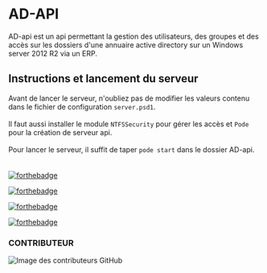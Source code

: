 # AD-API 

AD-api est un api permettant la gestion des utilisateurs, des groupes et des accès sur les dossiers d'une annuaire active directory sur un Windows server 2012 R2 via  un ERP.

## Instructions et lancement du serveur

Avant de lancer le serveur, n'oubliez pas de modifier les valeurs contenu dans le fichier de configuration `server.psd1`.</br>
</br>
Il faut aussi installer le module `NTFSSecurity` pour gérer les accès et `Pode` pour la création de serveur api.
</br>
</br>
Pour lancer le serveur, il suffit de taper `pode start` dans le dossier AD-api.
</br>
</br>
</br>
[![forthebadge](https://forthebadge.com/images/badges/built-by-developers.svg)](https://forthebadge.com)

[![forthebadge](https://forthebadge.com/images/badges/its-not-a-lie-if-you-believe-it.svg)](https://forthebadge.com)

[![forthebadge](https://forthebadge.com/images/badges/makes-people-smile.svg)](https://forthebadge.com)

[![forthebadge](https://forthebadge.com/images/badges/open-source.svg)](https://forthebadge.com)

<h3>CONTRIBUTEUR</h3>

![Image des contributeurs GitHub](https://contrib.rocks/image?repo=Landris18/AD-api)
